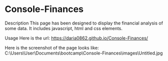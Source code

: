 # Console-Finances
Description This page has been designed to display the financial analysis of some data. It includes javascript, html and css elements.

Usage Here is the url: https://daria0862.github.io/Console-Finances/

Here is the screenshot of the page looks like: C:\Users\User\Documents\bootcamp\Console-Finances\images\Untitled.jpg